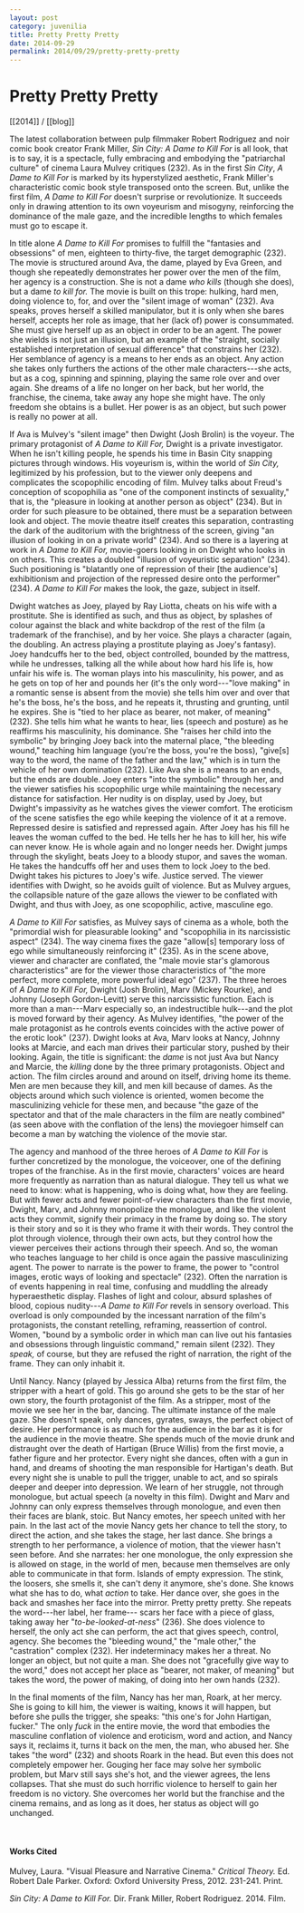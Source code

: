 ```yaml
---
layout: post
category: juvenilia
title: Pretty Pretty Pretty
date: 2014-09-29
permalink: 2014/09/29/pretty-pretty-pretty
---
```


# Pretty Pretty Pretty

[[2014]] / [[blog]]

The latest collaboration between pulp filmmaker Robert Rodriguez and noir comic book creator Frank Miller, *Sin City: A Dame to Kill For* is all look, that is to say, it is a spectacle, fully embracing and embodying the "patriarchal culture" of cinema Laura Mulvey critiques (232). As in the first *Sin City*, *A Dame to Kill For* is marked by its hyperstylized aesthetic, Frank Miller's characteristic comic book style transposed onto the screen. But, unlike the first film, *A Dame to Kill For* doesn't surprise or revolutionize. It succeeds only in drawing attention to its own voyeurism and misogyny, reinforcing the dominance of the male gaze, and the incredible lengths to which females must go to escape it.

In title alone *A Dame to Kill For* promises to fulfill the "fantasies and obsessions" of men, eighteen to thirty-five, the target demographic (232). The movie is structured around Ava, the dame, played by Eva Green, and though she repeatedly demonstrates her power over the men of the film, her agency is a construction. She is not a dame *who kills* (though she does), but a dame *to kill for.* The movie is built on this trope: hulking, hard men, doing violence to, for, and over the "silent image of woman" (232). Ava speaks, proves herself a skilled manipulator, but it is only when she bares herself, accepts her role as image, that her (lack of) power is consummated. She must give herself up as an object in order to be an agent. The power she wields is not just an illusion, but an example of the "straight, socially established interpretation of sexual difference" that constrains her (232). Her semblance of agency is a means to her ends as an object. Any action she takes only furthers the actions of the other male characters---she acts, but as a cog, spinning and spinning, playing the same role over and over again. She dreams of a life no longer on her back, but her world, the franchise, the cinema, take away any hope she might have. The only freedom she obtains is a bullet. Her power is as an object, but such power is really no power at all.

If Ava is Mulvey's "silent image" then Dwight (Josh Brolin) is the voyeur. The primary protagonist of *A Dame to Kill For,* Dwight is a private investigator. When he isn't killing people, he spends his time in Basin City snapping pictures through windows. His voyeurism is, within the world of *Sin City,* legitimized by his profession, but to the viewer only deepens and complicates the scopophilic encoding of film. Mulvey talks about Freud's conception of scopophilia as "one of the component instincts of sexuality," that is, the "pleasure in looking at another person as object" (234). But in order for such pleasure to be obtained, there must be a separation between look and object. The movie theatre itself creates this separation, contrasting the dark of the auditorium with the brightness of the screen, giving "an illusion of looking in on a private world" (234). And so there is a layering at work in *A Dame to Kill For,* movie-goers looking in on Dwight who looks in on others. This creates a doubled "illusion of voyeuristic separation" (234). Such positioning is "blatantly one of repression of their \[the audience's\] exhibitionism and projection of the repressed desire onto the performer" (234). *A Dame to Kill For* makes the look, the gaze, subject in itself.

Dwight watches as Joey, played by Ray Liotta, cheats on his wife with a prostitute. She is identified as such, and thus as object, by splashes of colour against the black and white backdrop of the rest of the film (a trademark of the franchise), and by her voice. She plays a character (again, the doubling. An actress playing a prostitute playing as Joey's fantasy). Joey handcuffs her to the bed, object controlled, bounded by the mattress, while he undresses, talking all the while about how hard his life is, how unfair his wife is. The woman plays into his masculinity, his power, and as he gets on top of her and pounds her (it's the only word---"love making" in a romantic sense is absent from the movie) she tells him over and over that he's the boss, he's the boss, and he repeats it, thrusting and grunting, until he expires. She is "tied to her place as bearer, not maker, of meaning" (232). She tells him what he wants to hear, lies (speech and posture) as he reaffirms his masculinity, his dominance. She "raises her child into the symbolic" by bringing Joey back into the maternal place, "the bleeding wound," teaching him language (you're the boss, you're the boss), "give\[s\] way to the word, the name of the father and the law," which is in turn the vehicle of her own domination (232). Like Ava she is a means to an ends, but the ends are double. Joey enters "into the symbolic" through her, and the viewer satisfies his scopophilic urge while maintaining the necessary distance for satisfaction. Her nudity is on display, used by Joey, but Dwight's impassivity as he watches gives the viewer comfort. The eroticism of the scene satisfies the ego while keeping the violence of it at a remove. Repressed desire is satisfied and repressed again. After Joey has his fill he leaves the woman cuffed to the bed. He tells her he has to kill her, his wife can never know. He is whole again and no longer needs her. Dwight jumps through the skylight, beats Joey to a bloody stupor, and saves the woman. He takes the handcuffs off her and uses them to lock Joey to the bed. Dwight takes his pictures to Joey's wife. Justice served. The viewer identifies with Dwight, so he avoids guilt of violence. But as Mulvey argues, the collapsible nature of the gaze allows the viewer to be conflated with Dwight, and thus with Joey, as one scopophilic, active, masculine ego.

*A Dame to Kill For* satisfies, as Mulvey says of cinema as a whole, both the "primordial wish for pleasurable looking" and "scopophilia in its narcissistic aspect" (234). The way cinema fixes the gaze "allow\[s\] temporary loss of ego while simultaneously reinforcing it" (235). As in the scene above, viewer and character are conflated, the "male movie star's glamorous characteristics" are for the viewer those characteristics of "the more perfect, more complete, more powerful ideal ego" (237). The three heroes of *A Dame to Kill For,* Dwight (Josh Brolin), Marv (Mickey Rourke), and Johnny (Joseph Gordon-Levitt) serve this narcissistic function. Each is more than a man---Marv especially so, an indestructible hulk---and the plot is moved forward by their agency. As Mulvey identifies, "the power of the male protagonist as he controls events coincides with the active power of the erotic look" (237). Dwight looks at Ava, Marv looks at Nancy, Johnny looks at Marcie, and each man drives their particular story, pushed by their looking. Again, the title is significant: the *dame* is not just Ava but Nancy and Marcie, the *killing* done by the three primary protagonists. Object and action. The film circles around and around on itself, driving home its theme. Men are men because they kill, and men kill because of dames. As the objects around which such violence is oriented, women become the masculinizing vehicle for these men, and because "the gaze of the spectator and that of the male characters in the film are neatly combined" (as seen above with the conflation of the lens) the moviegoer himself can become a man by watching the violence of the movie star.

The agency and manhood of the three heroes of *A Dame to Kill For* is further concretized by the monologue, the voiceover, one of the defining tropes of the franchise. As in the first movie, characters' voices are heard more frequently as narration than as natural dialogue. They tell us what we need to know: what is happening, who is doing what, how they are feeling. But with fewer acts and fewer point-of-view characters than the first movie, Dwight, Marv, and Johnny monopolize the monologue, and like the violent acts they commit, signify their primacy in the frame by doing so. The story is their story and so it is they who frame it with their words. They control the plot through violence, through their own acts, but they control how the viewer perceives their actions through their speech. And so, the woman who teaches language to her child is once again the passive masculinizing agent. The power to narrate is the power to frame, the power to "control images, erotic ways of looking and spectacle" (232). Often the narration is of events happening in real time, confusing and muddling the already hyperaesthetic display. Flashes of light and colour, absurd splashes of blood, copious nudity---*A Dame to Kill For* revels in sensory overload. This overload is only compounded by the incessant narration of the film's protagonists, the constant retelling, reframing, reassertion of control. Women, "bound by a symbolic order in which man can live out his fantasies and obsessions through linguistic command," remain silent (232). They *speak,* of course, but they are refused the right of narration, the right of the frame. They can only inhabit it.

Until Nancy. Nancy (played by Jessica Alba) returns from the first film, the stripper with a heart of gold. This go around she gets to be the star of her own story, the fourth protagonist of the film. As a stripper, most of the movie we see her in the bar, dancing. The ultimate instance of the male gaze. She doesn't speak, only dances, gyrates, sways, the perfect object of desire. Her performance is as much for the audience in the bar as it is for the audience in the movie theatre. She spends much of the movie drunk and distraught over the death of Hartigan (Bruce Willis) from the first movie, a father figure and her protector. Every night she dances, often with a gun in hand, and dreams of shooting the man responsible for Hartigan's death. But every night she is unable to pull the trigger, unable to act, and so spirals deeper and deeper into depression. We learn of her struggle, not through monologue, but actual speech (a novelty in this film). Dwight and Marv and Johnny can only express themselves through monologue, and even then their faces are blank, stoic. But Nancy emotes, her speech united with her pain. In the last act of the movie Nancy gets her chance to tell the story, to direct the action, and she takes the stage, her last dance. She brings a strength to her performance, a violence of motion, that the viewer hasn't seen before. And she narrates: her one monologue, the only expression she is allowed on stage, in the world of men, because men themselves are only able to communicate in that form. Islands of empty expression. The stink, the loosers, she smells it, she can't deny it anymore, she's done. She knows what she has to do, what *action* to take. Her dance over, she goes in the back and smashes her face into the mirror. Pretty pretty pretty. She repeats the word---her label, her frame--- scars her face with a piece of glass, taking away her
"*to-be-looked-at-ness*" (236). She does violence to herself, the only act she can perform, the act that gives speech, control, agency. She becomes the "bleeding wound," the "male other," the "castration" complex (232). Her indeterminacy makes her a threat. No longer an object, but not quite a man. She does not "gracefully give way to the word," does not accept her place as "bearer, not maker, of meaning" but takes the word, the power of making, of doing into her own hands (232).

In the final moments of the film, Nancy has her man, Roark, at her mercy. She is going to kill him, the viewer is waiting, knows it will happen, but before she pulls the trigger, she speaks: "this one's for John Hartigan, fucker." The only *fuck* in the entire movie, the word that embodies the masculine conflation of violence and eroticism, word and action, and Nancy says it, reclaims it, turns it back on the men, the man, who abused her. She takes "the word" (232) and shoots Roark in the head. But even this does not completely empower her. Gouging her face may solve her symbolic problem, but Marv still says she's hot, and the viewer agrees, the lens collapses. That she must do such horrific violence to herself to gain her freedom is no victory. She overcomes her world but the franchise and the cinema remains, and as long as it does, her status as object will go unchanged.

<br>

#### Works Cited

Mulvey, Laura. "Visual Pleasure and Narrative Cinema." *Critical Theory.* Ed. Robert Dale Parker. Oxford: Oxford University Press, 2012. 231-241. Print.

*Sin City: A Dame to Kill For.* Dir. Frank Miller, Robert Rodriguez. 2014. Film.
